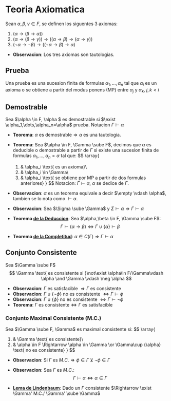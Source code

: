 # Teoria Axiomatica

Sean $\alpha,\beta,\gamma \in F$, se definen los siguentes 3 axiomas:

1. $(\alpha \rightarrow(\beta\rightarrow \alpha))$
2. $(\alpha \rightarrow (\beta\rightarrow \gamma)) \rightarrow ((\alpha \rightarrow \beta)\rightarrow(\alpha \rightarrow \gamma))$
3. $(\neg \alpha \rightarrow \neg \beta) \rightarrow ((\neg \alpha\rightarrow \beta)\rightarrow \alpha)$

- **Observacion**: Los tres axiomas son tautologias.

## Prueba

Una prueba es una sucesion finita de formulas $\alpha_1,\dots,\alpha_n$ tal que $\alpha_i$ es un axioma o se obtiene a partir del modus ponens (MP) entre $\alpha_j$ y $\alpha_k$, $j,k<i$

## Demostrable

Sea $\alpha \in F, \alpha $ es demostrable si $\exist \alpha_1,\dots,\alpha_n=\alpha$ prueba. Notacion $\Gamma \vdash \alpha$

- **Teorema**: $\alpha \text{ es demostrable} \Rightarrow \alpha \text{ es una tautologia.}$

- **Teorema**: Sea $\alpha \in F, \Gamma \sube F$, decimos que $\alpha$ es deducible o demostrable a partir de $\Gamma$ si existe una sucesion finita de formulas $\alpha_1,\dots,\alpha_n=\alpha$ tal que:
  $$
  \array{
  1)	&	\alpha_i \text{ es un axioma}\\
  2)	&	\alpha_i \in \Gamma\\
  3)	&	\alpha_i \text{ se obtiene por MP a partir de dos formulas anteriores}
  }
  $$
  Notacion: $\Gamma\vdash\alpha$, $\alpha$ se dedice de $\Gamma$.

- **Observacion**: $\alpha$ es un teorema equivale a decir $\empty \vdash \alpha$, tambien se lo nota como $\vdash\alpha$.

- **Observacion**: Sea $\Sigma \sube \Gamma$ y $\Sigma \vdash \alpha \Rightarrow \Gamma \vdash \alpha$

- **Teorema <u>de la Deduccion</u>**: Sea $\alpha,\beta \in F, \Gamma \sube F$:
  $$
  \Gamma \vdash (\alpha\rightarrow\beta) \Leftrightarrow \Gamma \cup \{\alpha\} \vdash \beta
  $$

- **Teorema <u>de la Completitud</u>**: $\alpha \in C(\Gamma) \Rightarrow \Gamma \vdash \alpha$

## Conjunto Consistente

Sea $\Gamma \sube F$
$$
\Gamma \text{ es consistente si }\not\exist \alpha\in F/\Gamma\vdash \alpha \and \Gamma \vdash \neg \alpha
$$

- **Observacion**: $\Gamma$ es satisfacible $\Rightarrow \Gamma$ es consistente
- **Observacion**: $\Gamma \cup \{\neg \phi\}$ no es consistente $\Leftrightarrow \Gamma \vdash \phi$
- **Observacion**: $\Gamma \cup \{\phi\}$ no es consistente $\Leftrightarrow \Gamma \vdash \neg \phi$
- **Teorema**: $\Gamma \text{ es consistente} \Leftrightarrow \Gamma \text{ es satisfacible}$

### Conjunto Maximal Consistente (M.C.)

Sea $\Gamma \sube F, \Gamma$ es maximal consistente si:
$$
\array{
1)	&	\Gamma \text{ es consistente}\\
2)	&	\alpha \in F \Rightarrow \alpha \in \Gamma \or \Gamma\cup \{\alpha\} \text{ no es consistente}
}
$$

- **Observacion**: Si $\Gamma$ es $M.C. \Rightarrow \phi \in \Gamma \veebar \neg\phi \in\Gamma$

- **Observacion**: Sea $\Gamma$ es $M.C.$:
  $$
  \Gamma \vdash \alpha \Leftrightarrow \alpha \in \Gamma
  $$
  

- **<u>Lema de Lindenbaum</u>**: Dado un $\Gamma$ consistente $\Rightarrow \exist \Gamma' M.C./ \Gamma' \sube \Gamma$





















